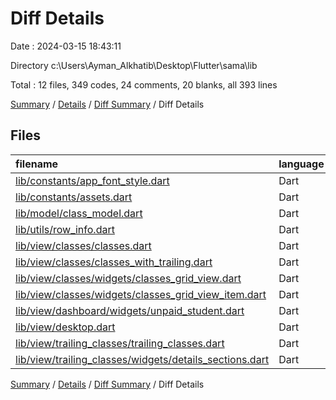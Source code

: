 # Diff Details

Date : 2024-03-15 18:43:11

Directory c:\\Users\\Ayman_Alkhatib\\Desktop\\Flutter\\sama\\lib

Total : 12 files,  349 codes, 24 comments, 20 blanks, all 393 lines

[Summary](results.md) / [Details](details.md) / [Diff Summary](diff.md) / Diff Details

## Files
| filename | language | code | comment | blank | total |
| :--- | :--- | ---: | ---: | ---: | ---: |
| [lib/constants/app_font_style.dart](/lib/constants/app_font_style.dart) | Dart | 16 | 0 | -1 | 15 |
| [lib/constants/assets.dart](/lib/constants/assets.dart) | Dart | 12 | 24 | 12 | 48 |
| [lib/model/class_model.dart](/lib/model/class_model.dart) | Dart | 89 | 0 | 4 | 93 |
| [lib/utils/row_info.dart](/lib/utils/row_info.dart) | Dart | 0 | 0 | -11 | -11 |
| [lib/view/classes/classes.dart](/lib/view/classes/classes.dart) | Dart | 9 | 0 | 2 | 11 |
| [lib/view/classes/classes_with_trailing.dart](/lib/view/classes/classes_with_trailing.dart) | Dart | 30 | 0 | 3 | 33 |
| [lib/view/classes/widgets/classes_grid_view.dart](/lib/view/classes/widgets/classes_grid_view.dart) | Dart | 25 | 0 | 3 | 28 |
| [lib/view/classes/widgets/classes_grid_view_item.dart](/lib/view/classes/widgets/classes_grid_view_item.dart) | Dart | 53 | 0 | 3 | 56 |
| [lib/view/dashboard/widgets/unpaid_student.dart](/lib/view/dashboard/widgets/unpaid_student.dart) | Dart | -3 | 0 | 0 | -3 |
| [lib/view/desktop.dart](/lib/view/desktop.dart) | Dart | 1 | 0 | 0 | 1 |
| [lib/view/trailing_classes/trailing_classes.dart](/lib/view/trailing_classes/trailing_classes.dart) | Dart | 27 | 0 | 2 | 29 |
| [lib/view/trailing_classes/widgets/details_sections.dart](/lib/view/trailing_classes/widgets/details_sections.dart) | Dart | 90 | 0 | 3 | 93 |

[Summary](results.md) / [Details](details.md) / [Diff Summary](diff.md) / Diff Details